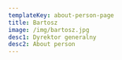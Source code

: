```yaml
---
templateKey: about-person-page
title: Bartosz
image: /img/bartosz.jpg
desc1: Dyrektor generalny
desc2: About person
---
```


